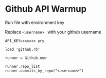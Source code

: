 <!-- Andrea A -->
# Github API Warmup

Run file with environment key

Replace ```<username> ``` with your github username

```
API_KEY=xxxxxx pry

load 'github.rb'

runner = Github.new

runner.repo_list
runner.commits_by_repo("<username>")

```
